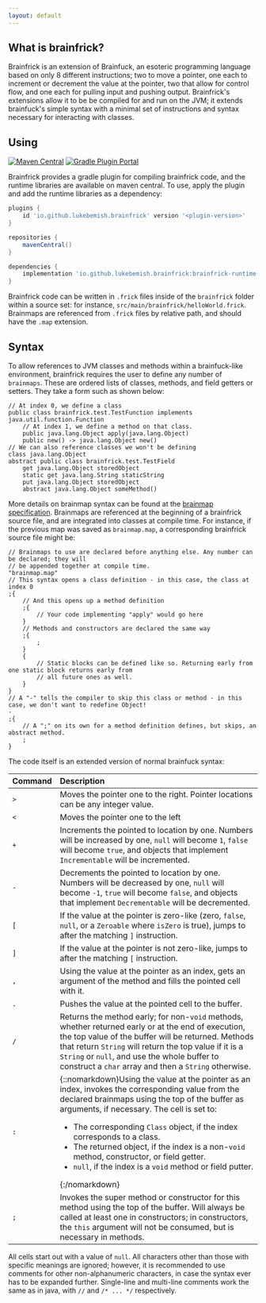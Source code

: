 ```yaml
---
layout: default
---
```


## What is brainfrick?

Brainfrick is an extension of Brainfuck, an esoteric programming language based on only 8 different instructions; two to move a pointer, one each to increment or decrement the value at the pointer, two that allow for control flow, and one each for pulling input and pushing output. Brainfrick's extensions allow it to be be compiled for and run on the JVM; it extends brainfuck's simple syntax with a minimal set of instructions and syntax necessary for interacting with classes.

## Using

[![Maven Central](https://img.shields.io/maven-central/v/io.github.lukebemish.brainfrick/brainfrick-runtime?style=for-the-badge)](https://search.maven.org/artifact/io.github.lukebemish.brainfrick/brainfrick-runtime)
[![Gradle Plugin Portal](https://img.shields.io/gradle-plugin-portal/v/io.github.lukebemish.brainfrick?style=for-the-badge)](https://plugins.gradle.org/plugin/io.github.lukebemish.brainfrick)

Brainfrick provides a gradle plugin for compiling brainfrick code, and the runtime libraries are available on maven central. To use, apply the plugin and add the runtime libraries as a dependency:

```gradle
plugins {
    id 'io.github.lukebemish.brainfrick' version '<plugin-version>'
}

repositories {
    mavenCentral()
}

dependencies {
    implementation 'io.github.lukebemish.brainfrick:brainfrick-runtime:<version>'
}
```

Brainfrick code can be written in `.frick` files inside of the `brainfrick` folder within a source set: for instance, `src/main/brainfrick/helloWorld.frick`. Brainmaps are referenced from `.frick` files by relative path, and should have the `.map` extension.

## Syntax

To allow references to JVM classes and methods within a brainfuck-like environment, brainfrick requires the user to define any number of `brainmaps`.
These are ordered lists of classes, methods, and field getters or setters. They take a form such as shown below:
```brainmap
// At index 0, we define a class
public class brainfrick.test.TestFunction implements java.util.function.Function
    // At index 1, we define a method on that class.
    public java.lang.Object apply(java.lang.Object)
    public new() -> java.lang.Object new()
// We can also reference classes we won't be defining
class java.lang.Object
abstract public class brainfrick.test.TestField
    get java.lang.Object storedObject
    static get java.lang.String staticString
    put java.lang.Object storedObject
    abstract java.lang.Object someMethod()
```

More details on brainmap syntax can be found at the [brainmap specification](brainmaps.md).
Brainmaps are referenced at the beginning of a brainfrick source file, and are integrated
into classes at compile time. For instance, if the previous map was saved as `brainmap.map`,
a corresponding brainfrick source file might be:

```brainfrick
// Brainmaps to use are declared before anything else. Any number can be declared; they will
// be appended together at compile time.
"brainmap.map"
// This syntax opens a class definition - in this case, the class at index 0
;{
    // And this opens up a method definition
    ;{
        // Your code implementing "apply" would go here
    }
    // Methods and constructors are declared the same way
    ;{
        ;
    }
    {
        // Static blocks can be defined like so. Returning early from one static block returns early from
        // all future ones as well.
    }
}
// A "-" tells the compiler to skip this class or method - in this case, we don't want to redefine Object!
-
;{
    // A ";" on its own for a method definition defines, but skips, an abstract method.
    ;
}
```

The code itself is an extended version of normal brainfuck syntax:

| Command | Description                                                                                 |
| :-------| :------------------------------------------------------------------------------------------ |
| `>`     | Moves the pointer one to the right. Pointer locations can be any integer value. |
| `<`     | Moves the pointer one to the left |
| `+`     | Increments the pointed to location by one. Numbers will be increased by one, `null` will become `1`, `false` will become `true`, and objects that implement `Incrementable` will be incremented. |
| `-`     | Decrements the pointed to location by one. Numbers will be decreased by one, `null` will become `-1`, `true` will become `false`, and objects that implement `Decrementable` will be decremented. |
| `[`     | If the value at the pointer is zero-like (zero, `false`, `null`, or a `Zeroable` where `isZero` is true), jumps to after the matching `]` instruction. |
| `]`     | If the value at the pointer is not zero-like, jumps to after the matching `[` instruction. |
| `,`     | Using the value at the pointer as an index, gets an argument of the method and fills the pointed cell with it. |
| `.`     | Pushes the value at the pointed cell to the buffer. |
| `/`     | Returns the method early; for non-`void` methods, whether returned early or at the end of execution, the top value of the buffer will be returned. Methods that return `String` will return the top value if it is a `String` or `null`, and use the whole buffer to construct a `char` array and then a `String` otherwise. |
| `:`     | {::nomarkdown}Using the value at the pointer as an index, invokes the corresponding value from the declared brainmaps using the top of the buffer as arguments, if necessary. The cell is set to:<br><ul><li>The corresponding <code>Class</code> object, if the index corresponds to a class. <li>The returned object, if the index is a non-<code>void</code> method, constructor, or field getter. <li><code>null</code>, if the index is a <code>void</code> method or field putter.</ul>{:/nomarkdown} |
| `;`     | Invokes the super method or constructor for this method using the top of the buffer. Will always be called at least one in constructors; in constructors, the `this` argument will not be consumed, but is necessary in methods.                                                                                                                                                                                                  |

All cells start out with a value of `null`. All characters other than those with specific meanings are ignored; however, it is recommended to use comments for other non-alphanumeric characters, in case the syntax ever has to be expanded further. Single-line and multi-line comments work the same as in java, with `//` and `/* ... */` respectively.
